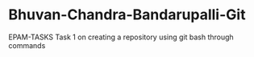 # Bhuvan-Chandra-Bandarupalli-Git
EPAM-TASKS
Task 1 on creating a repository using git bash through commands
